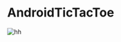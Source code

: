 # AndroidTicTacToe
![hh](https://user-images.githubusercontent.com/44835759/65299644-90a9bb80-db9a-11e9-9882-9995e0bb79c6.png)
